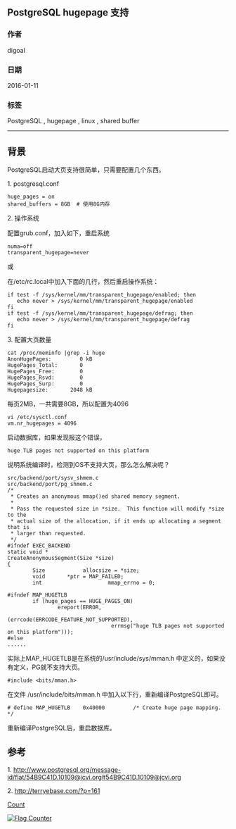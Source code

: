 ## PostgreSQL hugepage 支持  
                                              
### 作者                                                                                           
digoal                                         
                                                
### 日期                                           
2016-01-11                                        
                                            
### 标签                                         
PostgreSQL , hugepage , linux , shared buffer                   
                                              
----                                        
                                                 
## 背景                                       
PostgreSQL启动大页支持很简单，只需要配置几个东西。  
  
1\. postgresql.conf  
  
```  
huge_pages = on  
shared_buffers = 8GB  # 使用8G内存  
```  
  
2\. 操作系统  
  
配置grub.conf，加入如下，重启系统  
  
```  
numa=off  
transparent_hugepage=never  
```  
  
或  
  
在/etc/rc.local中加入下面的几行，然后重启操作系统：  
  
```  
if test -f /sys/kernel/mm/transparent_hugepage/enabled; then  
   echo never > /sys/kernel/mm/transparent_hugepage/enabled  
fi  
if test -f /sys/kernel/mm/transparent_hugepage/defrag; then  
   echo never > /sys/kernel/mm/transparent_hugepage/defrag  
fi  
```  
  
3\. 配置大页数量  
  
```  
cat /proc/meminfo |grep -i huge  
AnonHugePages:         0 kB  
HugePages_Total:       0  
HugePages_Free:        0  
HugePages_Rsvd:        0  
HugePages_Surp:        0  
Hugepagesize:       2048 kB  
```  
  
每页2MB，一共需要8GB，所以配置为4096  
  
```  
vi /etc/sysctl.conf  
vm.nr_hugepages = 4096  
```  
  
启动数据库，如果发现报这个错误，  
  
```  
huge TLB pages not supported on this platform  
```  
  
说明系统编译时，检测到OS不支持大页，那么怎么解决呢？  
  
```  
src/backend/port/sysv_shmem.c  
src/backend/port/pg_shmem.c  
/*  
 * Creates an anonymous mmap()ed shared memory segment.  
 *  
 * Pass the requested size in *size.  This function will modify *size to the  
 * actual size of the allocation, if it ends up allocating a segment that is  
 * larger than requested.  
 */  
#ifndef EXEC_BACKEND  
static void *  
CreateAnonymousSegment(Size *size)  
{  
        Size            allocsize = *size;  
        void       *ptr = MAP_FAILED;  
        int                     mmap_errno = 0;  
  
#ifndef MAP_HUGETLB  
        if (huge_pages == HUGE_PAGES_ON)  
                ereport(ERROR,  
                                (errcode(ERRCODE_FEATURE_NOT_SUPPORTED),  
                                 errmsg("huge TLB pages not supported on this platform")));  
#else  
......  
```  
  
  
实际上MAP_HUGETLB是在系统的/usr/include/sys/mman.h 中定义的，如果没有定义，PG就不支持大页。  
  
```  
#include <bits/mman.h>  
```  
  
在文件 /usr/include/bits/mman.h 中加入以下行，重新编译PostgreSQL即可。  
  
```  
# define MAP_HUGETLB    0x40000         /* Create huge page mapping.  */  
```  
  
重新编译PostgreSQL后，重启数据库。  
  
## 参考  
1\. http://www.postgresql.org/message-id/flat/54B9C41D.10109@jcvi.org#54B9C41D.10109@jcvi.org  
  
2\. http://terryebase.com/?p=161  
          
[Count](http://info.flagcounter.com/h9V1)                                                                               
  
<a rel="nofollow" href="http://info.flagcounter.com/h9V1"  ><img src="http://s03.flagcounter.com/count/h9V1/bg_FFFFFF/txt_000000/border_CCCCCC/columns_2/maxflags_12/viewers_0/labels_0/pageviews_0/flags_0/"  alt="Flag Counter"  border="0"  ></a>  
  
